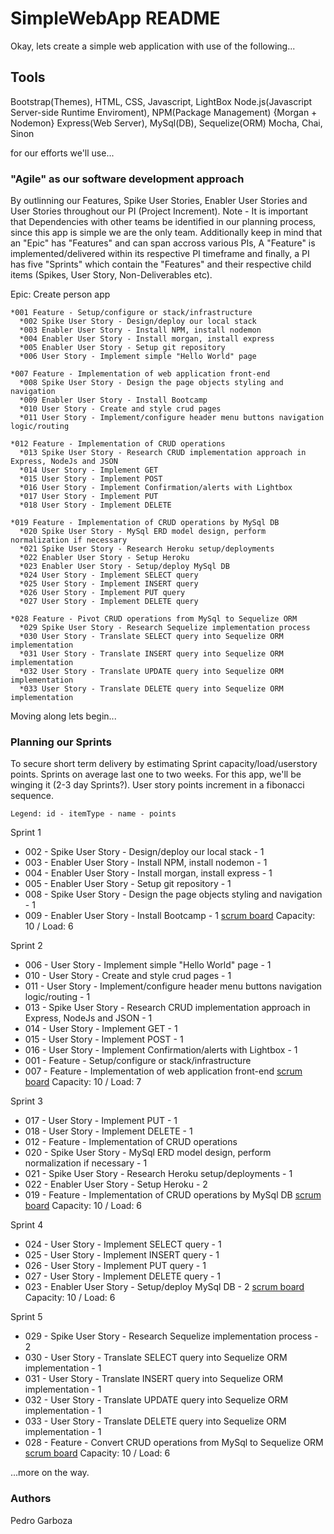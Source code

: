 # SimpleWebApp README
Okay, lets create a simple web application with use of the following...

## Tools
Bootstrap(Themes), HTML, CSS, Javascript, LightBox
Node.js(Javascript Server-side Runtime Enviroment), NPM(Package Management) {Morgan + Nodemon}
Express(Web Server), MySql(DB), Sequelize(ORM)
Mocha, Chai, Sinon

for our efforts we'll use...

### "Agile" as our software development approach
By outlinning our Features, Spike User Stories, Enabler User Stories and User Stories throughout our PI (Project Increment).
Note - It is important that Dependencies with other teams be identified in our planning process, since this app is simple we are the only team. Additionally keep in mind that an "Epic" has "Features" and can span accross various PIs, A "Feature" is implemented/delivered within its respective PI timeframe and finally, a PI has five "Sprints" which contain the "Features" and their respective child items (Spikes, User Story, Non-Deliverables etc).

Epic: Create person app
```
*001 Feature - Setup/configure or stack/infrastructure
  *002 Spike User Story - Design/deploy our local stack
  *003 Enabler User Story - Install NPM, install nodemon
  *004 Enabler User Story - Install morgan, install express
  *005 Enabler User Story - Setup git repository
  *006 User Story - Implement simple "Hello World" page
```
```
*007 Feature - Implementation of web application front-end
  *008 Spike User Story - Design the page objects styling and navigation
  *009 Enabler User Story - Install Bootcamp
  *010 User Story - Create and style crud pages
  *011 User Story - Implement/configure header menu buttons navigation logic/routing
```
```
*012 Feature - Implementation of CRUD operations
  *013 Spike User Story - Research CRUD implementation approach in Express, NodeJs and JSON
  *014 User Story - Implement GET
  *015 User Story - Implement POST
  *016 User Story - Implement Confirmation/alerts with Lightbox
  *017 User Story - Implement PUT
  *018 User Story - Implement DELETE
```
```
*019 Feature - Implementation of CRUD operations by MySql DB
  *020 Spike User Story - MySql ERD model design, perform normalization if necessary
  *021 Spike User Story - Research Heroku setup/deployments
  *022 Enabler User Story - Setup Heroku
  *023 Enabler User Story - Setup/deploy MySql DB
  *024 User Story - Implement SELECT query
  *025 User Story - Implement INSERT query
  *026 User Story - Implement PUT query
  *027 User Story - Implement DELETE query

```
```
*028 Feature - Pivot CRUD operations from MySql to Sequelize ORM
  *029 Spike User Story - Research Sequelize implementation process
  *030 User Story - Translate SELECT query into Sequelize ORM implementation
  *031 User Story - Translate INSERT query into Sequelize ORM implementation
  *032 User Story - Translate UPDATE query into Sequelize ORM implementation
  *033 User Story - Translate DELETE query into Sequelize ORM implementation
```
Moving along lets begin...

### Planning our Sprints
To secure short term delivery by estimating Sprint capacity/load/userstory points. Sprints on average last one to two weeks. For this app, we'll be winging it (2-3 day Sprints?). User story points increment in a fibonacci sequence.

```
Legend: id - itemType - name - points
```

Sprint 1 
* 002 - Spike User Story - Design/deploy our local stack - 1
* 003 - Enabler User Story - Install NPM, install nodemon - 1 
* 004 - Enabler User Story - Install morgan, install express - 1
* 005 - Enabler User Story - Setup git repository - 1
* 008 - Spike User Story - Design the page objects styling and navigation - 1
* 009 - Enabler User Story - Install Bootcamp - 1
[scrum board](https://scrumy.com/SimpleWebApp_Sprint1 "Sprint 1 scrum board")
Capacity: 10 / Load: 6

Sprint 2 
* 006 - User Story - Implement simple "Hello World" page - 1
* 010 - User Story - Create and style crud pages - 1
* 011 - User Story - Implement/configure header menu buttons navigation logic/routing - 1
* 013 - Spike User Story - Research CRUD implementation approach in Express, NodeJs and JSON - 1
* 014 - User Story - Implement GET - 1
* 015 - User Story - Implement POST - 1
* 016 - User Story - Implement Confirmation/alerts with Lightbox - 1
* 001 - Feature - Setup/configure or stack/infrastructure
* 007 - Feature - Implementation of web application front-end
[scrum board](https://scrumy.com/SimpleWebApp_Sprint2 "Sprint 2 scrum board")
Capacity: 10 / Load: 7

Sprint 3
* 017 - User Story - Implement PUT - 1
* 018 - User Story - Implement DELETE - 1
* 012 - Feature - Implementation of CRUD operations
* 020 - Spike User Story - MySql ERD model design, perform normalization if necessary - 1
* 021 - Spike User Story - Research Heroku setup/deployments - 1
* 022 - Enabler User Story - Setup Heroku - 2
* 019 - Feature - Implementation of CRUD operations by MySql DB
[scrum board](https://scrumy.com/SimpleWebApp_Sprint3 "Sprint 3 scrum board")
Capacity: 10 / Load: 6

Sprint 4 
* 024 - User Story - Implement SELECT query - 1
* 025 - User Story - Implement INSERT query - 1
* 026 - User Story - Implement PUT query - 1
* 027 - User Story - Implement DELETE query - 1
* 023 - Enabler User Story - Setup/deploy MySql DB - 2
[scrum board](https://scrumy.com/SimpleWebApp_Sprint4 "Sprint 4 scrum board")
Capacity: 10 / Load: 6

Sprint 5
* 029 - Spike User Story - Research Sequelize implementation process - 2
* 030 - User Story - Translate SELECT query into Sequelize ORM implementation - 1
* 031 - User Story - Translate INSERT query into Sequelize ORM implementation - 1
* 032 - User Story - Translate UPDATE query into Sequelize ORM implementation - 1
* 033 - User Story - Translate DELETE query into Sequelize ORM implementation - 1
* 028 - Feature - Convert CRUD operations from MySql to Sequelize ORM
[scrum board](https://scrumy.com/SimpleWebApp_Sprint5 "Sprint 5 scrum board")
Capacity: 10 / Load: 6

...more on the way.

### Authors
Pedro Garboza
